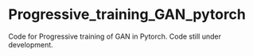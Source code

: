 # Progressive_training_GAN_pytorch

Code for Progressive training of GAN in Pytorch. Code still under development.
